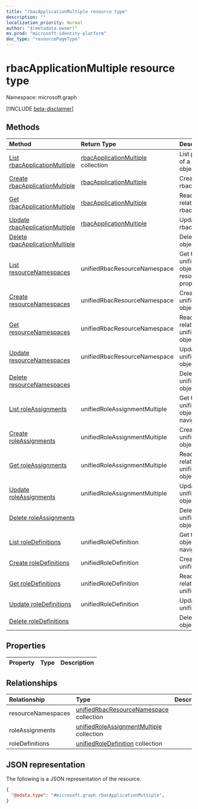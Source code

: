 ```yaml
---
title: "rbacApplicationMultiple resource type"
description: ""
localization_priority: Normal
author: "$(metadata.owner)"
ms.prod: "microsoft-identity-platform"
doc_type: "resourcePageType"
---
```


# rbacApplicationMultiple resource type

Namespace: microsoft.graph

[!INCLUDE [beta-disclaimer](../../includes/beta-disclaimer.md)]

## Methods

| Method                                                                                   | Return Type                                                      | Description                                                                                 |
| :--------------------------------------------------------------------------------------- | :--------------------------------------------------------------- | :------------------------------------------------------------------------------------------ |
| [List rbacApplicationMultiple](../api/rbacapplicationmultiple-list.md)                   | [rbacApplicationMultiple](rbacApplicationMultiple.md) collection | List properties and relationships of a rbacApplicationMultiple object.                      |
| [Create rbacApplicationMultiple](../api/rbacapplicationmultiple-create.md)               | [rbacApplicationMultiple](rbacApplicationMultiple.md)            | Create a new rbacApplicationMultiple object.                                                |
| [Get rbacApplicationMultiple](../api/rbacapplicationmultiple-get.md)                     | [rbacApplicationMultiple](rbacApplicationMultiple.md)            | Read properties and relationships of a rbacApplicationMultiple object.                      |
| [Update rbacApplicationMultiple](../api/rbacapplicationmultiple-update.md)               | [rbacApplicationMultiple](rbacApplicationMultiple.md)            | Update the properties of a rbacApplicationMultiple object.                                  |
| [Delete rbacApplicationMultiple](../api/rbacapplicationmultiple-delete.md)               |                                                                  | Delete a rbacApplicationMultiple object.                                                    |
| [List resourceNamespaces](../api/rbacapplicationmultiple-list-resourcenamespaces.md)     | unifiedRbacResourceNamespace                                     | Get the unifiedRbacResourceNamespace objects from a resourceNamespaces navigation property. |
| [Create resourceNamespaces](../api/rbacapplicationmultiple-post-resourcenamespaces.md)   | unifiedRbacResourceNamespace                                     | Create a new unifiedRbacResourceNamespace object.                                           |
| [Get resourceNamespaces](../api/rbacapplicationmultiple-get-resourcenamespaces.md)       | unifiedRbacResourceNamespace                                     | Read the properties and relationships of an unifiedRbacResourceNamespace object.            |
| [Update resourceNamespaces](../api/rbacapplicationmultiple-update-resourcenamespaces.md) | unifiedRbacResourceNamespace                                     | Update the properties of an unifiedRbacResourceNamespace object.                            |
| [Delete resourceNamespaces](../api/rbacapplicationmultiple-delete-resourcenamespaces.md) |                                                                  | Delete an unifiedRbacResourceNamespace object.                                              |
| [List roleAssignments](../api/rbacapplicationmultiple-list-roleassignments.md)           | unifiedRoleAssignmentMultiple                                    | Get the unifiedRoleAssignmentMultiple objects from a roleAssignments navigation property.   |
| [Create roleAssignments](../api/rbacapplicationmultiple-post-roleassignments.md)         | unifiedRoleAssignmentMultiple                                    | Create a new unifiedRoleAssignmentMultiple object.                                          |
| [Get roleAssignments](../api/rbacapplicationmultiple-get-roleassignments.md)             | unifiedRoleAssignmentMultiple                                    | Read the properties and relationships of an unifiedRoleAssignmentMultiple object.           |
| [Update roleAssignments](../api/rbacapplicationmultiple-update-roleassignments.md)       | unifiedRoleAssignmentMultiple                                    | Update the properties of an unifiedRoleAssignmentMultiple object.                           |
| [Delete roleAssignments](../api/rbacapplicationmultiple-delete-roleassignments.md)       |                                                                  | Delete an unifiedRoleAssignmentMultiple object.                                             |
| [List roleDefinitions](../api/rbacapplicationmultiple-list-roledefinitions.md)           | unifiedRoleDefinition                                            | Get the unifiedRoleDefinition objects from a roleDefinitions navigation property.           |
| [Create roleDefinitions](../api/rbacapplicationmultiple-post-roledefinitions.md)         | unifiedRoleDefinition                                            | Create a new unifiedRoleDefinition object.                                                  |
| [Get roleDefinitions](../api/rbacapplicationmultiple-get-roledefinitions.md)             | unifiedRoleDefinition                                            | Read the properties and relationships of an unifiedRoleDefinition object.                   |
| [Update roleDefinitions](../api/rbacapplicationmultiple-update-roledefinitions.md)       | unifiedRoleDefinition                                            | Update the properties of an unifiedRoleDefinition object.                                   |
| [Delete roleDefinitions](../api/rbacapplicationmultiple-delete-roledefinitions.md)       |                                                                  | Delete an unifiedRoleDefinition object.                                                     |

## Properties

| Property | Type | Description |
| :------- | :--- | :---------- |

## Relationships

| Relationship       | Type                                                                                      | Description |
| :----------------- | :---------------------------------------------------------------------------------------- | :---------- |
| resourceNamespaces | [unifiedRbacResourceNamespace](../resources/unifiedrbacresourcenamespace.md) collection   |             |
| roleAssignments    | [unifiedRoleAssignmentMultiple](../resources/unifiedroleassignmentmultiple.md) collection |             |
| roleDefinitions    | [unifiedRoleDefinition](../resources/unifiedroledefinition.md) collection                 |             |

## JSON representation

The following is a JSON representation of the resource.

<!-- {
  "blockType": "resource",
  "keyProperty": "id",
  "@odata.type": "microsoft.graph.rbacApplicationMultiple",
  "baseType": "microsoft.graph.entity",
  "openType": False
}
-->

```json
{
  "@odata.type": "#microsoft.graph.rbacApplicationMultiple",
}
```
